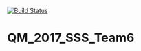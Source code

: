 [![Build Status](https://travis-ci.org/MolSSI-SSS/QM_2017_SSS_Team6.svg?branch=master)](https://travis-ci.org/MolSSI-SSS/QM_2017_SSS_Team6) 

# QM_2017_SSS_Team6
